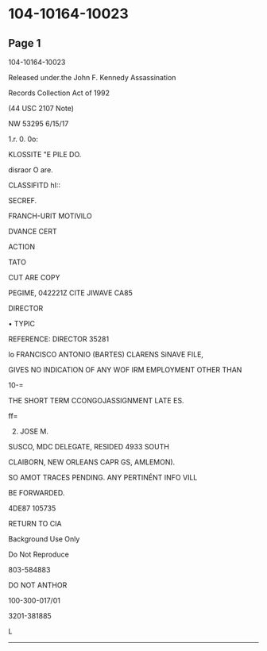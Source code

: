 # 104-10164-10023

## Page 1

104-10164-10023

Released under.the John F. Kennedy Assassination

Records Collection Act of 1992

(44 USC 2107 Note)

NW 53295 6/15/17

1.r. 0. 0o:

KLOSSITE "E PILE DO.

disraor O are.

CLASSIFITD hI::

SECREF.

FRANCH-URIT MOTIVILO

DVANCE CERT

ACTION

TATO

CUT ARE COPY

PEGIME, 042221Z CITE JIWAVE CA85

DIRECTOR

• TYPIC

REFERENCE: DIRECTOR 35281

lo FRANCISCO ANTONIO (BARTES) CLARENS SiNAVE FILE,

GIVES NO INDICATION OF ANY WOF IRM EMPLOYMENT OTHER THAN

10-=

THE SHORT TERM CCONGOJASSIGNMENT LATE ES.

ff=

2. JOSE M.

SUSCO, MDC DELEGATE, RESIDED 4933 SOUTH

CLAIBORN, NEW ORLEANS CAPR GS, AMLEMON).

SO AMOT TRACES PENDING. ANY PERTINÉNT INFO VILL

BE FORWARDED.

4DE87 105735

RETURN TO CIA

Background Use Only

Do Not Reproduce

803-584883

DO NOT ANTHOR

100-300-017/01

3201-381885

L

---

